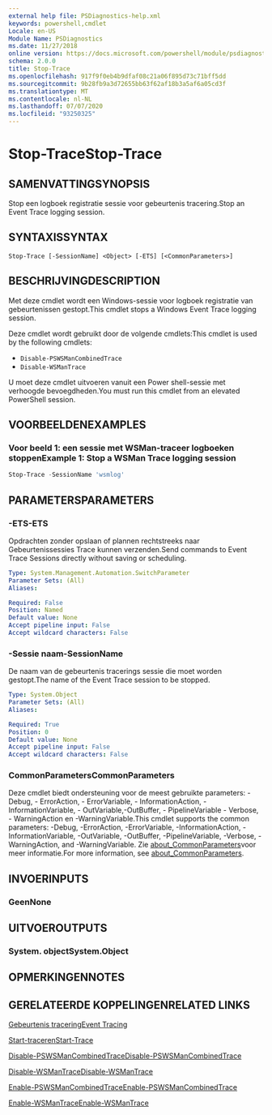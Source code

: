 ```yaml
---
external help file: PSDiagnostics-help.xml
keywords: powershell,cmdlet
Locale: en-US
Module Name: PSDiagnostics
ms.date: 11/27/2018
online version: https://docs.microsoft.com/powershell/module/psdiagnostics/stop-trace?view=powershell-5.1&WT.mc_id=ps-gethelp
schema: 2.0.0
title: Stop-Trace
ms.openlocfilehash: 917f9f0eb4b9dfaf08c21a06f895d73c71bff5dd
ms.sourcegitcommit: 9b28fb9a3d72655bb63f62af18b3a5af6a05cd3f
ms.translationtype: MT
ms.contentlocale: nl-NL
ms.lasthandoff: 07/07/2020
ms.locfileid: "93250325"
---
```

# <span data-ttu-id="15d54-103">Stop-Trace</span><span class="sxs-lookup"><span data-stu-id="15d54-103">Stop-Trace</span></span>

## <span data-ttu-id="15d54-104">SAMENVATTING</span><span class="sxs-lookup"><span data-stu-id="15d54-104">SYNOPSIS</span></span>
<span data-ttu-id="15d54-105">Stop een logboek registratie sessie voor gebeurtenis tracering.</span><span class="sxs-lookup"><span data-stu-id="15d54-105">Stop an Event Trace logging session.</span></span>

## <span data-ttu-id="15d54-106">SYNTAXIS</span><span class="sxs-lookup"><span data-stu-id="15d54-106">SYNTAX</span></span>

```
Stop-Trace [-SessionName] <Object> [-ETS] [<CommonParameters>]
```

## <span data-ttu-id="15d54-107">BESCHRIJVING</span><span class="sxs-lookup"><span data-stu-id="15d54-107">DESCRIPTION</span></span>

<span data-ttu-id="15d54-108">Met deze cmdlet wordt een Windows-sessie voor logboek registratie van gebeurtenissen gestopt.</span><span class="sxs-lookup"><span data-stu-id="15d54-108">This cmdlet stops a Windows Event Trace logging session.</span></span>

<span data-ttu-id="15d54-109">Deze cmdlet wordt gebruikt door de volgende cmdlets:</span><span class="sxs-lookup"><span data-stu-id="15d54-109">This cmdlet is used by the following cmdlets:</span></span>

- `Disable-PSWSManCombinedTrace`
- `Disable-WSManTrace`

<span data-ttu-id="15d54-110">U moet deze cmdlet uitvoeren vanuit een Power shell-sessie met verhoogde bevoegdheden.</span><span class="sxs-lookup"><span data-stu-id="15d54-110">You must run this cmdlet from an elevated PowerShell session.</span></span>

## <span data-ttu-id="15d54-111">VOORBEELDEN</span><span class="sxs-lookup"><span data-stu-id="15d54-111">EXAMPLES</span></span>

### <span data-ttu-id="15d54-112">Voor beeld 1: een sessie met WSMan-traceer logboeken stoppen</span><span class="sxs-lookup"><span data-stu-id="15d54-112">Example 1: Stop a WSMan Trace logging session</span></span>

```powershell
Stop-Trace -SessionName 'wsmlog'
```

## <span data-ttu-id="15d54-113">PARAMETERS</span><span class="sxs-lookup"><span data-stu-id="15d54-113">PARAMETERS</span></span>

### <span data-ttu-id="15d54-114">-ETS</span><span class="sxs-lookup"><span data-stu-id="15d54-114">-ETS</span></span>
<span data-ttu-id="15d54-115">Opdrachten zonder opslaan of plannen rechtstreeks naar Gebeurtenissessies Trace kunnen verzenden.</span><span class="sxs-lookup"><span data-stu-id="15d54-115">Send commands to Event Trace Sessions directly without saving or scheduling.</span></span>

```yaml
Type: System.Management.Automation.SwitchParameter
Parameter Sets: (All)
Aliases:

Required: False
Position: Named
Default value: None
Accept pipeline input: False
Accept wildcard characters: False
```

### <span data-ttu-id="15d54-116">-Sessie naam</span><span class="sxs-lookup"><span data-stu-id="15d54-116">-SessionName</span></span>
<span data-ttu-id="15d54-117">De naam van de gebeurtenis tracerings sessie die moet worden gestopt.</span><span class="sxs-lookup"><span data-stu-id="15d54-117">The name of the Event Trace session to be stopped.</span></span>

```yaml
Type: System.Object
Parameter Sets: (All)
Aliases:

Required: True
Position: 0
Default value: None
Accept pipeline input: False
Accept wildcard characters: False
```

### <span data-ttu-id="15d54-118">CommonParameters</span><span class="sxs-lookup"><span data-stu-id="15d54-118">CommonParameters</span></span>
<span data-ttu-id="15d54-119">Deze cmdlet biedt ondersteuning voor de meest gebruikte parameters: -Debug, - ErrorAction, - ErrorVariable, - InformationAction, -InformationVariable, - OutVariable,-OutBuffer, - PipelineVariable - Verbose, - WarningAction en -WarningVariable.</span><span class="sxs-lookup"><span data-stu-id="15d54-119">This cmdlet supports the common parameters: -Debug, -ErrorAction, -ErrorVariable, -InformationAction, -InformationVariable, -OutVariable, -OutBuffer, -PipelineVariable, -Verbose, -WarningAction, and -WarningVariable.</span></span> <span data-ttu-id="15d54-120">Zie [about_CommonParameters](https://go.microsoft.com/fwlink/?LinkID=113216)voor meer informatie.</span><span class="sxs-lookup"><span data-stu-id="15d54-120">For more information, see [about_CommonParameters](https://go.microsoft.com/fwlink/?LinkID=113216).</span></span>

## <span data-ttu-id="15d54-121">INVOER</span><span class="sxs-lookup"><span data-stu-id="15d54-121">INPUTS</span></span>

### <span data-ttu-id="15d54-122">Geen</span><span class="sxs-lookup"><span data-stu-id="15d54-122">None</span></span>

## <span data-ttu-id="15d54-123">UITVOER</span><span class="sxs-lookup"><span data-stu-id="15d54-123">OUTPUTS</span></span>

### <span data-ttu-id="15d54-124">System. object</span><span class="sxs-lookup"><span data-stu-id="15d54-124">System.Object</span></span>

## <span data-ttu-id="15d54-125">OPMERKINGEN</span><span class="sxs-lookup"><span data-stu-id="15d54-125">NOTES</span></span>

## <span data-ttu-id="15d54-126">GERELATEERDE KOPPELINGEN</span><span class="sxs-lookup"><span data-stu-id="15d54-126">RELATED LINKS</span></span>

[<span data-ttu-id="15d54-127">Gebeurtenis tracering</span><span class="sxs-lookup"><span data-stu-id="15d54-127">Event Tracing</span></span>](/windows/desktop/ETW/event-tracing-portal)

[<span data-ttu-id="15d54-128">Start-traceren</span><span class="sxs-lookup"><span data-stu-id="15d54-128">Start-Trace</span></span>](start-trace.md)

[<span data-ttu-id="15d54-129">Disable-PSWSManCombinedTrace</span><span class="sxs-lookup"><span data-stu-id="15d54-129">Disable-PSWSManCombinedTrace</span></span>](Disable-PSWSManCombinedTrace.md)

[<span data-ttu-id="15d54-130">Disable-WSManTrace</span><span class="sxs-lookup"><span data-stu-id="15d54-130">Disable-WSManTrace</span></span>](Disable-WSManTrace.md)

[<span data-ttu-id="15d54-131">Enable-PSWSManCombinedTrace</span><span class="sxs-lookup"><span data-stu-id="15d54-131">Enable-PSWSManCombinedTrace</span></span>](Enable-PSWSManCombinedTrace.md)

[<span data-ttu-id="15d54-132">Enable-WSManTrace</span><span class="sxs-lookup"><span data-stu-id="15d54-132">Enable-WSManTrace</span></span>](Enable-WSManTrace.md)

